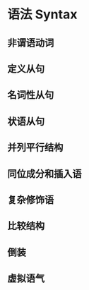 # 语法 Syntax

## 非谓语动词

## 定义从句

## 名词性从句

## 状语从句

## 并列平行结构

## 同位成分和插入语

## 复杂修饰语

## 比较结构

## 倒装

## 虚拟语气



